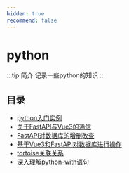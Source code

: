```yaml
---
hidden: true
recommend: false
---
```

# python
:::tip 简介
记录一些python的知识
:::
## 目录
- [python入门实例](./python入门实例.md)
- [关于FastAPI与Vue3的通信](./关于FastAPI与Vue3的通信.md)
- [FastAPI对数据库的增删改查](./FastAPI对数据库的增删改查.md)
- [基于Vue3和FastAPI对数据库进行操作](./基于Vue3和FastAPI对数据库进行操作.md)
- [tortoise关联关系](./tortoise关联关系.md)
- [深入理解python-with语句](./深入理解python-with语句.md)